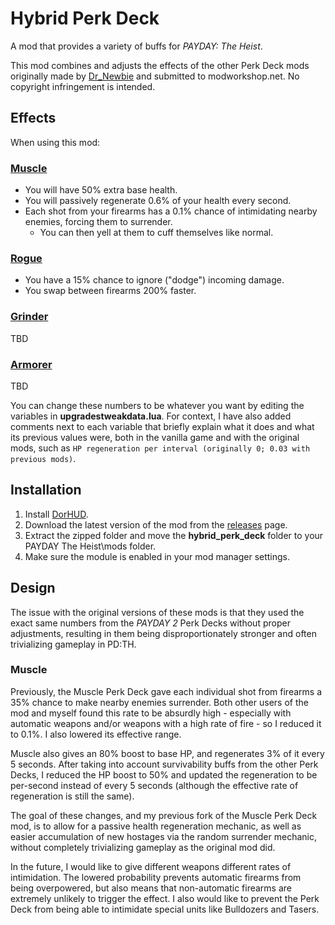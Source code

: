 # Hybrid Perk Deck
A mod that provides a variety of buffs for *PAYDAY: The Heist*.

This mod combines and adjusts the effects of the other Perk Deck mods originally made by [Dr_Newbie](https://modworkshop.net/user/dr_newbie) and submitted to modworkshop.net. No copyright infringement is intended.
## Effects
When using this mod:
### [Muscle](https://modworkshop.net/mod/27990)
- You will have 50% extra base health.
- You will passively regenerate 0.6% of your health every second.
- Each shot from your firearms has a 0.1% chance of intimidating nearby enemies, forcing them to surrender.
  - You can then yell at them to cuff themselves like normal.
### [Rogue](https://modworkshop.net/mod/26078)
- You have a 15% chance to ignore ("dodge") incoming damage.
- You swap between firearms 200% faster.
### [Grinder](https://modworkshop.net/mod/26072)
TBD
### [Armorer](https://modworkshop.net/mod/26195)
TBD

You can change these numbers to be whatever you want by editing the variables in **upgradestweakdata.lua**. For context, I have also added comments next to each variable that briefly explain what it does and what its previous values were, both in the vanilla game and with the original mods, such as `HP regeneration per interval (originally 0; 0.03 with previous mods)`.
## Installation
1. Install [DorHUD](https://modworkshop.net/mod/14267).
2. Download the latest version of the mod from the [releases](https://github.com/questmatrix/hybrid-perk-deck/releases) page.
3. Extract the zipped folder and move the **hybrid_perk_deck** folder to your PAYDAY The Heist\mods folder.
4. Make sure the module is enabled in your mod manager settings.
## Design
The issue with the original versions of these mods is that they used the exact same numbers from the *PAYDAY 2* Perk Decks without proper adjustments, resulting in them being disproportionately stronger and often trivializing gameplay in PD:TH.
### Muscle
Previously, the Muscle Perk Deck gave each individual shot from firearms a 35% chance to make nearby enemies surrender. Both other users of the mod and myself found this rate to be absurdly high - especially with automatic weapons and/or weapons with a high rate of fire - so I reduced it to 0.1%. I also lowered its effective range.

Muscle also gives an 80% boost to base HP, and regenerates 3% of it every 5 seconds. After taking into account survivability buffs from the other Perk Decks, I reduced the HP boost to 50% and updated the regeneration to be per-second instead of every 5 seconds (although the effective rate of regeneration is still the same).

The goal of these changes, and my previous fork of the Muscle Perk Deck mod, is to allow for a passive health regeneration mechanic, as well as easier accumulation of new hostages via the random surrender mechanic, without completely trivializing gameplay as the original mod did.

In the future, I would like to give different weapons different rates of intimidation. The lowered probability prevents automatic firearms from being overpowered, but also means that non-automatic firearms are extremely unlikely to trigger the effect. I also would like to prevent the Perk Deck from being able to intimidate special units like Bulldozers and Tasers.

